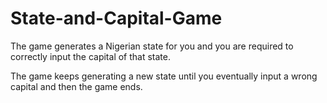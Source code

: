 # State-and-Capital-Game

The game generates a Nigerian state for you
and you are required to correctly input the capital of that state.

The game keeps generating a new state until you eventually input a wrong capital and then the game ends.
